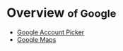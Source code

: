 # Overview <small> of Google</small>

* [Google Account Picker](google-account-picker.md)
* [Google Maps](google-maps.md)